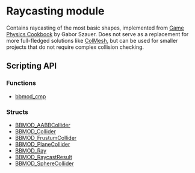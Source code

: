 # Raycasting module
Contains raycasting of the most basic shapes, implemented from
[Game Physics Cookbook](https://github.com/gszauer/GamePhysicsCookbook) by Gabor
Szauer. Does not serve as a replacement for more full-fledged solutions like
[ColMesh](https://marketplace.yoyogames.com/assets/8130/colmesh), but can be
used for smaller projects that do not require complex collision checking.

## Scripting API
### Functions
* [bbmod_cmp](./bbmod_cmp.html)

### Structs
* [BBMOD_AABBCollider](./BBMOD_AABBCollider.html)
* [BBMOD_Collider](./BBMOD_Collider.html)
* [BBMOD_FrustumCollider](./BBMOD_FrustumCollider.html)
* [BBMOD_PlaneCollider](./BBMOD_PlaneCollider.html)
* [BBMOD_Ray](./BBMOD_Ray.html)
* [BBMOD_RaycastResult](./BBMOD_RaycastResult.html)
* [BBMOD_SphereCollider](./BBMOD_SphereCollider.html)
